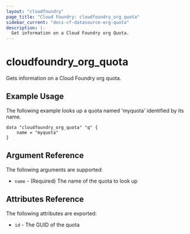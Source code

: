 ```yaml
---
layout: "cloudfoundry"
page_title: "Cloud Foundry: cloudfoundry_org_quota"
sidebar_current: "docs-cf-datasource-org-quota"
description: |-
  Get information on a Cloud Foundry org Quota.
---
```


# cloudfoundry\_org\_quota

Gets information on a Cloud Foundry org quota.

## Example Usage

The following example looks up a quota named 'myquota'
identified by its name.

```
data "cloudfoundry_org_quota" "q" {
    name = "myquota"
}
```

## Argument Reference

The following arguments are supported:

* `name` - (Required) The name of the quota to look up

## Attributes Reference

The following attributes are exported:

* `id` - The GUID of the quota
